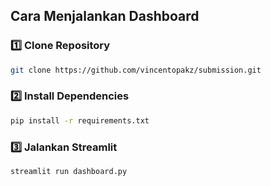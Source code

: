 ## Cara Menjalankan Dashboard

### **1️⃣ Clone Repository**
```sh
git clone https://github.com/vincentopakz/submission.git
```

### **2️⃣ Install Dependencies**
```sh
pip install -r requirements.txt
```

### **3️⃣ Jalankan Streamlit**
```sh
streamlit run dashboard.py
```